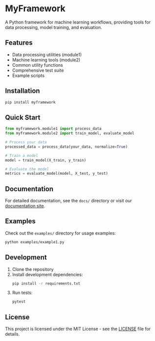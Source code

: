 # MyFramework

A Python framework for machine learning workflows, providing tools for data processing, model training, and evaluation.

## Features

- Data processing utilities (module1)
- Machine learning tools (module2)
- Common utility functions
- Comprehensive test suite
- Example scripts

## Installation

```bash
pip install myframework
```

## Quick Start

```python
from myframework.module1 import process_data
from myframework.module2 import train_model, evaluate_model

# Process your data
processed_data = process_data(your_data, normalize=True)

# Train a model
model = train_model(X_train, y_train)

# Evaluate the model
metrics = evaluate_model(model, X_test, y_test)
```

## Documentation

For detailed documentation, see the `docs/` directory or visit our [documentation site](docs/index.md).

## Examples

Check out the `examples/` directory for usage examples:

```bash
python examples/example1.py
```

## Development

1. Clone the repository
2. Install development dependencies:
   ```bash
   pip install -r requirements.txt
   ```
3. Run tests:
   ```bash
   pytest
   ```

## License

This project is licensed under the MIT License - see the [LICENSE](LICENSE) file for details.
